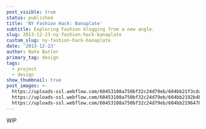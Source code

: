 ```yaml
---
post_visible: true
status: published
title: 'NY Fashion Hack: Banaplate'
subtitle: Exploring Fashion blogging from a new angle.
slug: 2013-12-23-ny-fashion-hack-banaplate
custom_slug: ny-fashion-hack-banaplate
date: '2013-12-23'
author: Nate Butler
primary_tag: design
tags:
  - project
  - design
show_thumbnail: true
post_images: >-
  https://uploads-ssl.webflow.com/60453108a750bf32c24d79eb/604bb21f3cdab8ba962d6c36_dribbble-shot.png;
  https://uploads-ssl.webflow.com/60453108a750bf32c24d79eb/604bb2192b4bbb3a02562cf9_Intro-Page.png;
  https://uploads-ssl.webflow.com/60453108a750bf32c24d79eb/604bb21964788fa2cc0d43dd_login-real-pix.png
---
```

<p>WIP</p>
